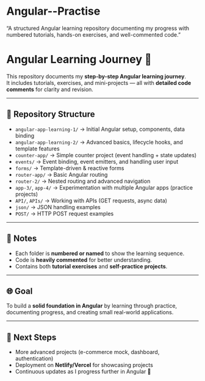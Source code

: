 # Angular--Practise
“A structured Angular learning repository documenting my progress with numbered tutorials, hands-on exercises, and well-commented code.”

# Angular Learning Journey 🚀

This repository documents my **step-by-step Angular learning journey**.  
It includes tutorials, exercises, and mini-projects — all with **detailed code comments** for clarity and revision.  

---

## 📂 Repository Structure

- `angular-app-learning-1/` → Initial Angular setup, components, data binding  
- `angular-app-learning-2/` → Advanced basics, lifecycle hooks, and template features  
- `counter-app/` → Simple counter project (event handling + state updates)  
- `events/` → Event binding, event emitters, and handling user input  
- `forms/` → Template-driven & reactive forms  
- `router-app/` → Basic Angular routing  
- `router-2/` → Nested routing and advanced navigation  
- `app-3/`, `app-4/` → Experimentation with multiple Angular apps (practice projects)  
- `API/`, `APIs/` → Working with APIs (GET requests, async data)  
- `json/` → JSON handling examples  
- `POST/` → HTTP POST request examples  

---

## 📝 Notes
- Each folder is **numbered or named** to show the learning sequence.  
- Code is **heavily commented** for better understanding.  
- Contains both **tutorial exercises** and **self-practice projects**.  

---

## 🌐 Goal
To build a **solid foundation in Angular** by learning through practice, documenting progress, and creating small real-world applications.  

---

## 🔮 Next Steps
- More advanced projects (e-commerce mock, dashboard, authentication)  
- Deployment on **Netlify/Vercel** for showcasing projects  
- Continuous updates as I progress further in Angular 🚀  
